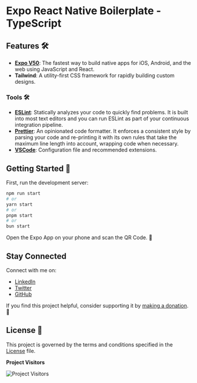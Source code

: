 # Expo React Native  Boilerplate - TypeScript

## Features 🛠️

- [**Expo V50**](https://expo.dev/): The fastest way to build native apps for iOS, Android, and the web using JavaScript and React.
- **Tailwind**: A utility-first CSS framework for rapidly building custom designs.

### Tools 🛠️

- [**ESLint**](https://eslint.org/): Statically analyzes your code to quickly find problems. It is built into most text editors and you can run ESLint as part of your continuous integration pipeline.
- [**Prettier**](https://prettier.io/): An opinionated code formatter. It enforces a consistent style by parsing your code and re-printing it with its own rules that take the maximum line length into account, wrapping code when necessary.
- [**VSCode**](https://marketplace.visualstudio.com/vscode): Configuration file and recommended extensions.

## Getting Started 🤔

First, run the development server:

```bash
npm run start
# or
yarn start
# or
pnpm start
# or
bun start
```

Open the Expo App on your phone and scan the QR Code. 📱

## Stay Connected

Connect with me on:

- [LinkedIn](https://no.linkedin.com/in/fahddaher995)
- [Twitter](https://twitter.com/fahddaher)
- [GitHub](https://github.com/Painkiller995)

If you find this project helpful, consider supporting it by [making a donation](https://www.paypal.com/donate/?hosted_button_id=5W56HWZ6DYZS4). 💖


## License 📄

This project is governed by the terms and conditions specified in the [License](LICENSE) file.

**Project Visitors**

![Project Visitors](https://profile-counter.glitch.me/Expo-React-Native-Boilerplate-TypeScript/count.svg)